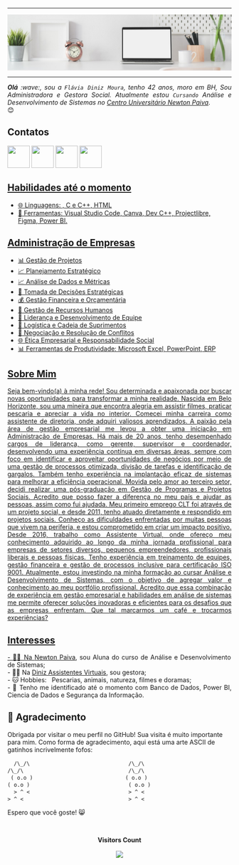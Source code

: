 -----

<div>
<img align="center" alt="Header" src="https://github.com/flaviadinizmoura/flaviadinizmoura/blob/main/1610628590269.png"/>
</div>

-----
</div>
<div align="justify">
<i><b>Olá</b> :wave:, sou a <code>Flávia Diniz Moura</code>, tenho 42 anos, moro em BH, Sou Administradora e Gestora Social. Atualmente estou <code>Cursando</code> Análise e Desenvolvimento de Sistemas no <a href="https://newtonpaiva.br/" target="_blank">Centro Universitário Newton Paiva</a></i>.
</div>
😊

## Contatos
<td align="center" colspan="11"></td>
</tr> 
</td>
<td><a href="mailto:flavialuciadinizmoura@gmail.com" target="_blank"><img src="https://github.com/joaopauloaramuni/joaopauloaramuni/blob/main/img/gmail.png?raw=true" width="50px" height="50px"/></a>
</td>
<td><a href="https://wa.me/5531975676029" target="_blank"><img src="https://github.com/joaopauloaramuni/joaopauloaramuni/blob/main/img/wpp.png?raw=true" width="50px" height="50px"/></a>
</td>
<td><a href="https://www.instagram.com/flavialucia.dinizmoura/" target="_blank"><img src="https://github.com/joaopauloaramuni/joaopauloaramuni/blob/main/img/insta.png?raw=true" width="50px" height="50px"/></a>
</td>
<td><a href="https://www.linkedin.com/in/flaviadinizmoura/" target="_blank"><img src="https://github.com/joaopauloaramuni/joaopauloaramuni/blob/main/img/linkedin.png?raw=true" width="50px" height="50px"/></a>
</td>
<td><a href="https://slack.com/app_redirect?channel=UVD9N6VCL"><img 
<tr>

## Habilidades até o momento
- 🌐 Linguagens: , C e C++, HTML
- 🔧 Ferramentas: Visual Studio Code, Canva, Dev C++, Projectlibre, Figma, Power BI.
  
## Administração de Empresas
- 📊 Gestão de Projetos 
- 📈 Planejamento Estratégico 
- 📈 Análise de Dados e Métricas 
- 🧐 Tomada de Decisões Estratégicas 
- 💰 Gestão Financeira e Orçamentária 
- 👥 Gestão de Recursos Humanos 
- 🤝 Liderança e Desenvolvimento de Equipe 
- 🚚 Logística e Cadeia de Suprimentos 
- 🤝 Negociação e Resolução de Conflitos 
- 🌐 Ética Empresarial e Responsabilidade Social 
- 📊 Ferramentas de Produtividade: Microsoft Excel, PowerPoint, ERP 

## Sobre Mim
<div align="justify">
Seja bem-vindo(a) à minha rede!
Sou determinada e apaixonada por buscar novas oportunidades para transformar a minha realidade. Nascida em Belo Horizonte, sou uma mineira que encontra alegria em 
assistir filmes, praticar pescaria e apreciar a vida no interior.
Comecei minha carreira como assistente de diretoria, onde adquiri valiosos aprendizados. A paixão pela área de gestão empresarial me levou a obter uma iniciação em Administração de 
Empresas. Há mais de 20 anos, tenho desempenhado cargos de liderança, como gerente, supervisor e coordenador, desenvolvendo uma experiência contínua em diversas áreas, sempre com foco em
identificar e aproveitar oportunidades de negócios por meio de uma gestão de processos otimizada, divisão de tarefas e identificação de gargalos.
Também tenho experiência na implantação eficaz de sistemas para melhorar a eficiência operacional.
Movida pelo amor ao terceiro setor, decidi realizar uma pós-graduação em Gestão de Programas e Projetos Sociais. Acredito que posso fazer a diferença no meu país e ajudar as pessoas, 
assim como fui ajudada. Meu primeiro emprego CLT foi através de um projeto social, e desde 2011, tenho atuado diretamente e respondido em projetos sociais. Conheço as dificuldades 
enfrentadas por muitas pessoas que vivem na periferia, e estou comprometido em criar um impacto positivo.
Desde 2016, trabalho como Assistente Virtual, onde ofereço meu conhecimento adquirido ao longo da minha jornada profissional para empresas de setores diversos, pequenos empreendedores, 
profissionais liberais e pessoas físicas. Tenho experiência em treinamento de equipes, gestão financeira e gestão de processos inclusive para certificação ISO 9001.
Atualmente, estou investindo na minha formação ao cursar Análise e Desenvolvimento de Sistemas, com o objetivo de agregar valor e conhecimento ao meu portfólio profissional. 
Acredito que essa combinação de experiência em gestão empresarial e habilidades em análise de sistemas me permite oferecer soluções inovadoras e eficientes para os desafios que as empresas enfrentam. 
Que tal marcarmos um café e trocarmos experiências?
</div>

## Interesses
<div align="justify">
<p>
- 👩‍🎓 Na <a href="https://newtonpaiva.br/" target="_blank">Newton Paiva</a>, sou Aluna do curso de Análise e Desenvolvimento de Sistemas;<br />
- 👩‍💼 Na <a href="https://ffconsultoriaegestao.com.br/" target="_blank">Diniz Assistentes Virtuais</a>, sou gestora;<br />
- 🐱 Hobbies: &nbsp; Pescarias, animais, natureza, filmes e doramas;<br />
- 🔡 Tenho me identificado até o momento com Banco de Dados, Power BI, Ciencia de Dados e Segurança da Informação.<br />
</p>
</div>
</div>

## 🙏 Agradecimento

Obrigada por visitar o meu perfil no GitHub! Sua visita é muito importante para mim. Como forma de agradecimento, aqui está uma arte ASCII de gatinhos incrivelmente fofos:

      /\_/\                               /\_/\                               /\_/\                                 /\_/\  
     ( o.o )                             ( o.o )                             ( o.o )                               ( o.o )
      > ^ <                               > ^ <                               > ^ <                                 > ^ <
  
  
   
Espero que você goste! 😸

<div align="center">
<br><p align="centre"><b>Visitors Count</b></p>  
<p align="center"><img align="center" src="https://profile-counter.glitch.me/{flaviadinizmoura}/count.svg" /></p> 
<br>
</div>







